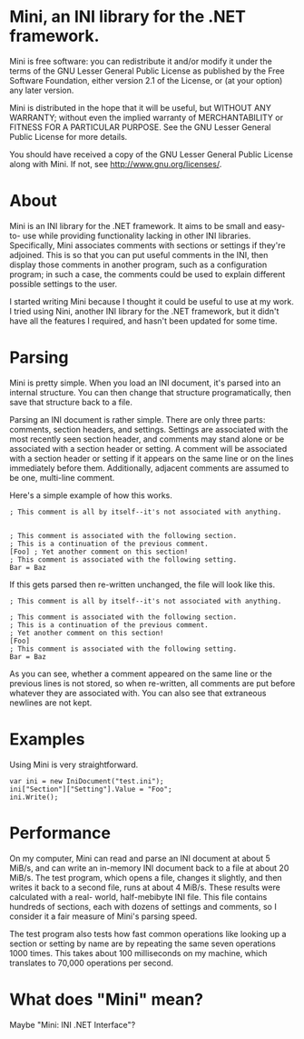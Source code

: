 # Mini, an INI library for the .NET framework.

Mini is free software: you can redistribute it and/or modify it under the
terms of the GNU Lesser General Public License as published by the Free
Software Foundation, either version 2.1 of the License, or (at your option)
any later version.

Mini is distributed in the hope that it will be useful, but WITHOUT ANY
WARRANTY; without even the implied warranty of MERCHANTABILITY or FITNESS FOR
A PARTICULAR PURPOSE. See the GNU Lesser General Public License for more
details.

You should have received a copy of the GNU Lesser General Public License
along with Mini. If not, see <http://www.gnu.org/licenses/>.

# About

Mini is an INI library for the .NET framework. It aims to be small and easy-to-
use while providing functionality lacking in other INI libraries. Specifically,
Mini associates comments with sections or settings if they're adjoined. This is
so that you can put useful comments in the INI, then display those comments in
another program, such as a configuration program; in such a case, the comments
could be used to explain different possible settings to the user.

I started writing Mini because I thought it could be useful to use at my work.
I tried using Nini, another INI library for the .NET framework, but it didn't
have all the features I required, and hasn't been updated for some time.

# Parsing

Mini is pretty simple. When you load an INI document, it's parsed into an
internal structure. You can then change that structure programatically, then
save that structure back to a file.

Parsing an INI document is rather simple. There are only three parts: comments,
section headers, and settings. Settings are associated with the most recently
seen section header, and comments may stand alone or be associated with a
section header or setting. A comment will be associated with a section header
or setting if it appears on the same line or on the lines immediately before
them. Additionally, adjacent comments are assumed to be one, multi-line comment.

Here's a simple example of how this works.

    ; This comment is all by itself--it's not associated with anything.
    
    
    ; This comment is associated with the following section.
    ; This is a continuation of the previous comment.
    [Foo] ; Yet another comment on this section!
    ; This comment is associated with the following setting.
    Bar = Baz

If this gets parsed then re-written unchanged, the file will look like this.

    ; This comment is all by itself--it's not associated with anything.
    
    ; This comment is associated with the following section.
    ; This is a continuation of the previous comment.
    ; Yet another comment on this section!
    [Foo]
    ; This comment is associated with the following setting.
    Bar = Baz

As you can see, whether a comment appeared on the same line or the previous
lines is not stored, so when re-written, all comments are put before whatever
they are associated with. You can also see that extraneous newlines are not
kept.

# Examples

Using Mini is very straightforward.

    var ini = new IniDocument("test.ini");
    ini["Section"]["Setting"].Value = "Foo";
    ini.Write();

# Performance

On my computer, Mini can read and parse an INI document at about 5 MiB/s, and
can write an in-memory INI document back to a file at about 20 MiB/s. The test
program, which opens a file, changes it slightly, and then writes it back to
a second file, runs at about 4 MiB/s. These results were calculated with a real-
world, half-mebibyte INI file. This file contains hundreds of sections, each
with dozens of settings and comments, so I consider it a fair measure of Mini's
parsing speed.

The test program also tests how fast common operations like looking up a section
or setting by name are by repeating the same seven operations 1000 times. This
takes about 100 milliseconds on my machine, which translates to 70,000
operations per second.

# What does "Mini" mean?

Maybe "Mini: INI .NET Interface"?
